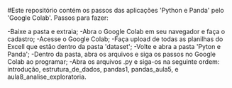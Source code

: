 #Este repositório contém os passos das aplicações 'Python e Panda' pelo 'Google Colab'.
Passos para fazer:

-Baixe a pasta  e extraia;
-Abra o Google Colab em seu navegador e faça o cadastro;
-Acesse o Google Colab;
-Faça upload de todas as planilhas do Excell que estão dentro da pasta 'dataset';
-Volte e abra a pasta 'Pyton e Panda';
-Dentro da pasta, abra os arquivos e siga os passos no Google Colab ao programar;
-Abra os arquivos .py e siga-os na seguinte ordem: introdução, estrutura_de_dados, pandas1, pandas_aula5, e aula8_analise_exploratoria.
